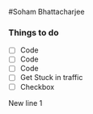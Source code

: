 #Soham Bhattacharjee

### Things to do
- [ ] Code
- [ ] Code
- [ ] Code
- [ ] Get Stuck in traffic
- [ ] Checkbox

New line 1